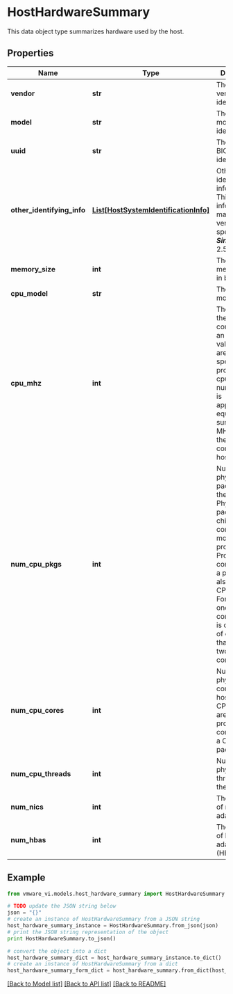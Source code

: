 # HostHardwareSummary

This data object type summarizes hardware used by the host. 

## Properties
Name | Type | Description | Notes
------------ | ------------- | ------------- | -------------
**vendor** | **str** | The hardware vendor identification.  | 
**model** | **str** | The system model identification.  | 
**uuid** | **str** | The hardware BIOS identification.  | 
**other_identifying_info** | [**List[HostSystemIdentificationInfo]**](HostSystemIdentificationInfo.md) | Other identification information.  This information may be vendor specific.  ***Since:*** VI API 2.5  | [optional] 
**memory_size** | **int** | The physical memory size in bytes.  | 
**cpu_model** | **str** | The CPU model.  | 
**cpu_mhz** | **int** | The speed of the CPU cores.  This is an average value if there are multiple speeds. The product of cpuMhz and numCpuCores is approximately equal to the sum of the MHz for all the individual cores on the host.  | 
**num_cpu_pkgs** | **int** | Number of physical CPU packages on the host.  Physical CPU packages are chips that contain one or more processors. Processors contained by a package are also known as CPU cores. For example, one dual-core package is comprised of one chip that contains two CPU cores.  | 
**num_cpu_cores** | **int** | Number of physical CPU cores on the host.  Physical CPU cores are the processors contained by a CPU package.  | 
**num_cpu_threads** | **int** | Number of physical CPU threads on the host.  | 
**num_nics** | **int** | The number of network adapters.  | 
**num_hbas** | **int** | The number of host bus adapters (HBAs).  | 

## Example

```python
from vmware_vi.models.host_hardware_summary import HostHardwareSummary

# TODO update the JSON string below
json = "{}"
# create an instance of HostHardwareSummary from a JSON string
host_hardware_summary_instance = HostHardwareSummary.from_json(json)
# print the JSON string representation of the object
print HostHardwareSummary.to_json()

# convert the object into a dict
host_hardware_summary_dict = host_hardware_summary_instance.to_dict()
# create an instance of HostHardwareSummary from a dict
host_hardware_summary_form_dict = host_hardware_summary.from_dict(host_hardware_summary_dict)
```
[[Back to Model list]](../README.md#documentation-for-models) [[Back to API list]](../README.md#documentation-for-api-endpoints) [[Back to README]](../README.md)


